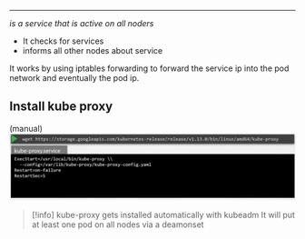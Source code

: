 ***

*is a service that is active on all noders*

- It checks for services
- informs all other nodes about service

It works by using iptables forwarding to forward the service ip into the pod network and eventually the pod ip.


## Install kube proxy

(manual)
![](Pasted%20image%2020231128145155.png)

>[!info] kube-proxy gets installed automatically with kubeadm
>It will put at least one pod on all nodes via a deamonset